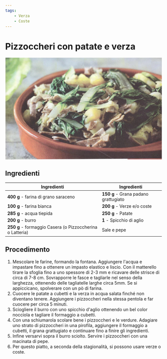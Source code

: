 ```yaml
---
tags:
    - Verza
    - Coste
---
```


# Pizzoccheri con patate e verza

![](../img/Pizzoccheri-con-patate-e-verza.webp)


## Ingredienti

| Ingredienti                  | Ingredienti             |
| ---------------------------- | ----------------------- |
| **400 g** - farina di grano saraceno  | **150 g** - Grana padano grattugiato |
| **100 g** - farina bianca | **200 g** - Verze e/o coste |
| **285 g** - acqua tiepida | **250 g** - Patate |
| **200 g** - burro | **1** - Spicchio di aglio |
| **250 g** - formaggio Casera (o Pizzoccherina o Latteria) | Sale e pepe |

## Procedimento

1. Mescolare le farine, formando la fontana. Aggiungere l'acqua e impastare fino a ottenere un impasto elastico e liscio. Con il matterello tirare la sfoglia fino a uno spessore di 2-3 mm e ricavare delle strisce di circa di 7-8 cm. Sovrapporre le fasce e tagliarle nel senso della larghezza, ottenendo delle tagliatelle larghe circa 5mm. Se si appiccicano, spolverare con un pò di farina. 
1. Cuocere le patate a cubetti e la verza in acqua salata finché non diventano tenere. Aggiungere i pizzoccheri nella stessa pentola e far cuocere per circa 5 minuti.
1. Sciogliere il burro con uno spicchio d'aglio ottenendo un bel color nocciola e tagliare il formaggio a cubetti. 
1. Con una schiumarola scolare bene i pizzoccheri e le verdure. Adagiare uno strato di
    pizzoccheri in una pirofila, aggiungere il formaggio a cubetti, il grana grattugiato e continuare fino a finire gli ingredienti.
1. Infine versarvi sopra il burro sciolto. Servire i pizzoccheri con una macinata di pepe.
1. Per questo piatto, a seconda della stagionalità, si possono usare verze o coste.
